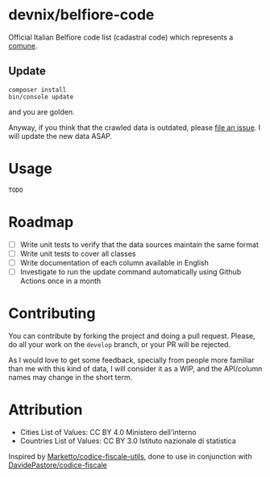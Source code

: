 # devnix/belfiore-code

Official Italian Belfiore code list (cadastral code) which represents a 
[comune](https://en.wikipedia.org/wiki/Comune).

## Update

```
composer install
bin/console update
```

and you are golden.

Anyway, if you think that the crawled data is outdated, please 
[file an issue](https://github.com/devnix/belfiore-code/issues/new). I will 
update the new data ASAP.

# Usage

```
TODO
```

# Roadmap

- [ ] Write unit tests to verify that the data sources maintain the same format
- [ ] Write unit tests to cover all classes
- [ ] Write documentation of each column available in English
- [ ] Investigate to run the update command automatically using Github Actions
once in a month

# Contributing

You can contribute by forking the project and doing a pull request. Please, do 
all your work on the `develop` branch, or your PR will be rejected.

As I would love to get some feedback, specially from people more familiar than 
me with this kind of data, I will consider it as a WIP, and the API/column names
may change in the short term.

# Attribution

- Cities List of Values: CC BY 4.0 Ministero dell'interno
- Countries List of Values: CC BY 3.0 Istituto nazionale di statistica

Inspired by [Marketto/codice-fiscale-utils](https://github.com/Marketto/codice-fiscale-utils), done to use in
conjunction with [DavidePastore/codice-fiscale](https://github.com/DavidePastore/codice-fiscale)
